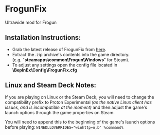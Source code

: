 # FrogunFix
Ultrawide mod for Frogun

## Installation Instructions:

- Grab the latest release of FrogunFix from [here](https://github.com/KingKrouch/FrogunFix/releases).
- Extract the .zip archive's contents into the game directory.<br />(e.g. "**steamapps\common\Frogun\Windows**" for Steam).
- To adjust any settings open the config file located in **\BepInEx\Config\FrogunFix.cfg**

## Linux and Steam Deck Notes:

If you are playing on Linux or the Steam Deck, you will need to change the compatibility prefix to Proton Experimental *(as the native Linux client has issues, and is incompatible at the moment)* and then adjust the game's launch options through the game properties on Steam.

You will need to append this to the beginning of the game's launch options before playing: ```WINEDLLOVERRIDES="winhttp=n,b" %command%```
